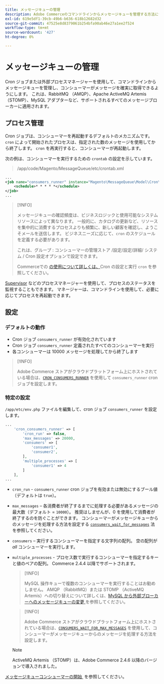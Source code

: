 ```yaml
---
title: メッセージキューの管理
description: Adobe Commerceのコマンドラインからメッセージキューを管理する方法について説明します。
exl-id: 619e5df1-39cb-49b6-b636-618b12682d32
source-git-commit: 47525e8d8379061b254bfa90ab46e27a1ee2f524
workflow-type: tm+mt
source-wordcount: '427'
ht-degree: 0%

---
```


# メッセージキューの管理

Cron ジョブまたは外部プロセスマネージャーを使用して、コマンドラインからメッセージキューを管理し、コンシューマーがメッセージを確実に取得できるようにします。 これは、RabbitMQ （AMQP）、Apache ActiveMQ Artemis （STOMP）、MySQL アダプターなど、サポートされるすべてのメッセージブローカーに適用されます。

## プロセス管理

Cron ジョブは、コンシューマーを再起動するデフォルトのメカニズムです。 `cron` によって開始されたプロセスは、指定された数のメッセージを使用してから終了します。 `cron` を再実行すると、コンシューマーが再起動します。

次の例は、コンシューマーを実行するための `crontab` の設定を示しています。

> /app/code/Magento/MessageQueue/etc/crontab.xml

```xml
...
<job name="consumers_runner" instance="Magento\MessageQueue\Model\Cron\ConsumersRunner" method="run">
    <schedule>* * * * *</schedule>
</job>
...
```

>[!INFO]
>
>メッセージキューの確認頻度は、ビジネスロジックと使用可能なシステムリソースによって異なります。 一般的に、カタログの更新など、リソースを集中的に消費するプロセスよりも頻繁に、新しい顧客を確認し、ようこそメールを送信します。 ビジネスニーズに応じて、`cron` のスケジュールを定義する必要があります。
>
>これは、グループ : コンシューマーの管理ストア /設定/設定/詳細/ システム / Cron 設定オプションで設定できます。
>
>Commerceでの [&#x200B; の使用について詳しくは、](../cli/configure-cron-jobs.md)Cron の設定と実行 `cron` を参照してください。

[Supervisor](https://supervisord.readthedocs.io/en/latest/) などのプロセスマネージャーを使用して、プロセスのステータスを監視することもできます。 マネージャーは、コマンドラインを使用して、必要に応じてプロセスを再起動できます。

## 設定

### デフォルトの動作

- Cron ジョブ `consumers_runner` が有効化されています
- Cron ジョブ `consumers_runner` 定義されたすべてのコンシューマーを実行
- 各コンシューマーは 10000 メッセージを処理してから終了します

>[!INFO]
>
>Adobe Commerce ストアがクラウドプラットフォーム上にホストされている場合は、[`CRON_CONSUMERS_RUNNER`](https://experienceleague.adobe.com/docs/commerce-cloud-service/user-guide/configure/env/stage/variables-deploy.html?lang=ja#cron_consumers_runner) を使用して `consumers_runner` cron ジョブを設定します。

### 特定の設定

`/app/etc/env.php` ファイルを編集して、cron ジョブ `consumers_runner` を設定します。

```php
...
    'cron_consumers_runner' => [
        'cron_run' => false,
        'max_messages' => 20000,
        'consumers' => [
            'consumer1',
            'consumer2',
        ],
        'multiple_processes' => [
            'consumer1' => 4
        ]
    ],
...
```

- `cron_run` - `consumers_runner` cron ジョブを有効または無効にするブール値（デフォルトは `true`）。
- `max_messages` – 各消費者が終了するまでに処理する必要があるメッセージの最大数（デフォルト = `10000`）。 推奨はしませんが、0 を使用して消費者が終了するのを防ぐことができます。 コンシューマーがメッセージキューからのメッセージを処理する方法を設定する [`consumers_wait_for_messages`](../reference/config-reference-envphp.md#consumerswaitformessages) 法を参照してください。
- `consumers` – 実行するコンシューマーを指定する文字列の配列。 空の配列が *all* コンシューマーを実行します。
- `multiple_processes` - プロセス数で実行するコンシューマーを指定するキーと値のペアの配列。 Commerce 2.4.4 以降でサポートされます。

  >[!INFO]
  >
  >MySQL 操作キューで複数のコンシューマーを実行することはお勧めしません。 AMQP （RabbitMQ）または STOMP （ActiveMQ Artemis）への切り替えについて詳しくは、[MySQL から外部ブローカーへのメッセージキューの変更 &#x200B;](https://developer.adobe.com/commerce/php/development/components/message-queues/#change-message-queue-from-mysql-to-external-brokers) を参照してください。

  >[!INFO]
  >
  >Adobe Commerce ストアがクラウドプラットフォーム上にホストされている場合は、[`CONSUMERS_WAIT_FOR_MAX_MESSAGES`](https://experienceleague.adobe.com/docs/commerce-cloud-service/user-guide/configure/env/stage/variables-deploy.html?lang=ja#consumers_wait_for_max_messages) を使用して、コンシューマーがメッセージキューからのメッセージを処理する方法を設定します。

  >[!NOTE]
  >
  >ActiveMQ Artemis （STOMP）は、Adobe Commerce 2.4.6 以降のバージョンで導入されました。

[&#x200B; メッセージキューコンシューマーの開始 &#x200B;](../cli/start-message-queues.md) を参照してください。
